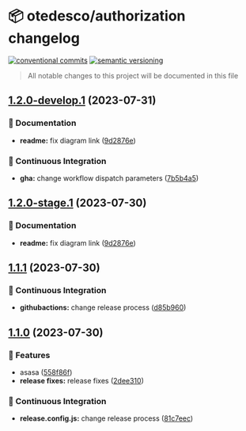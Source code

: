 # 📦 otedesco/authorization changelog

[![conventional commits](https://img.shields.io/badge/conventional%20commits-1.0.0-yellow.svg)](https://conventionalcommits.org)
[![semantic versioning](https://img.shields.io/badge/semantic%20versioning-2.0.0-green.svg)](https://semver.org)

> All notable changes to this project will be documented in this file

## [1.2.0-develop.1](https://github.com/otedesco/authorization/compare/v1.1.1...v1.2.0-develop.1) (2023-07-31)


### 📝 Documentation

* **readme:** fix diagram link ([9d2876e](https://github.com/otedesco/authorization/commit/9d2876e35169f0811e20e774b4bb4f88b840e7b3))


### 🔁 Continuous Integration

* **gha:** change workflow dispatch parameters ([7b5b4a5](https://github.com/otedesco/authorization/commit/7b5b4a51aeb231e876c89e4fcd84400ba8f9a5e7))

## [1.2.0-stage.1](https://github.com/otedesco/authorization/compare/v1.1.1...v1.2.0-stage.1) (2023-07-30)


### 📝 Documentation

* **readme:** fix diagram link ([9d2876e](https://github.com/otedesco/authorization/commit/9d2876e35169f0811e20e774b4bb4f88b840e7b3))

## [1.1.1](https://github.com/otedesco/authorization/compare/v1.1.0...v1.1.1) (2023-07-30)


### 🔁 Continuous Integration

* **githubactions:** change release process ([d85b960](https://github.com/otedesco/authorization/commit/d85b960ebe57cb2e050d997f8585cedd8b0bcbb8))

## [1.1.0](https://github.com/otedesco/authorization/compare/v1.0.0...v1.1.0) (2023-07-30)


### 🍕 Features

* asasa ([558f86f](https://github.com/otedesco/authorization/commit/558f86f7a67487969d362da59363ba1afbd44a67))
* **release fixes:** release fixes ([2dee310](https://github.com/otedesco/authorization/commit/2dee31078bcca50ac0e1cdfe44996110c1f08936))


### 🔁 Continuous Integration

* **release.config.js:** change release process ([81c7eec](https://github.com/otedesco/authorization/commit/81c7eeca97856a375b7fd1b09f795b9c87a0424c))
